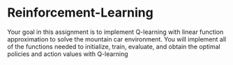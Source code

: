 # Reinforcement-Learning
Your goal in this assignment is to implement Q-learning with linear function approximation to solve the mountain car environment. You will implement all of the functions needed to initialize, train, evaluate, and obtain the optimal policies and action values with Q-learning
